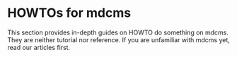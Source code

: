 # HOWTOs for mdcms

This section provides in-depth guides on HOWTO do something on mdcms. They are neither tutorial nor reference. If you are unfamiliar with mdcms yet, read our articles first.
